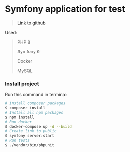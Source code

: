 # Symfony application for test

> [Link to github](https://jubiwee.notion.site/Back-end-exercise-774229d74e3641509369489514f00c48)
> 
Used:
> 
> PHP 8
> 
> Symfony 6
> 
> Docker
>
> MySQL

### Install project
Run this command in terminal:
```bash
# install composer packages
$ composer install
# Install all npm packages
$ npm install
# Run docker
$ docker-compose up -d --build
# Create link to public
$ symfony server:start
# Run tests
$ ./vendor/bin/phpunit
```